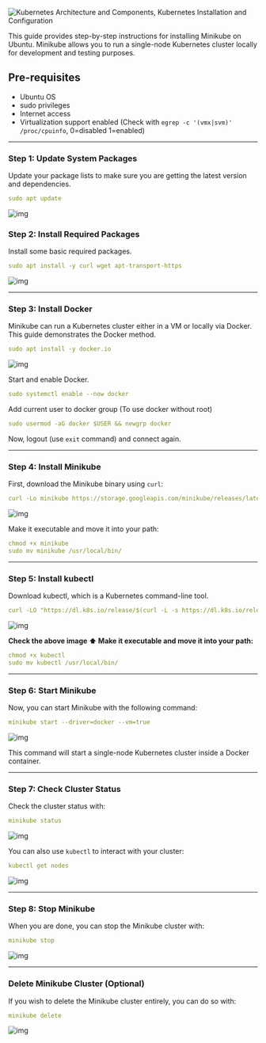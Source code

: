 ![Kubernetes Architecture and Components, Kubernetes Installation and Configuration](https://cdn.hashnode.com/res/hashnode/image/upload/v1723507435177/a879c800-26f4-40ed-ac9c-5e8aa6e232f8.png?w=1600&h=840&fit=crop&crop=entropy&auto=compress,format&format=webp)



This guide provides step-by-step instructions for installing Minikube on Ubuntu. Minikube allows you to run a single-node Kubernetes cluster locally for development and testing purposes.

## Pre-requisites

- Ubuntu OS
- sudo privileges
- Internet access
- Virtualization support enabled (Check with `egrep -c '(vmx|svm)' /proc/cpuinfo`, 0=disabled 1=enabled)

------

### Step 1: Update System Packages

Update your package lists to make sure you are getting the latest version and dependencies.


```yaml
sudo apt update
```

![img](https://cdn.hashnode.com/res/hashnode/image/upload/v1723507879924/d5a3282a-8981-4bb1-92b5-1e8defd0a568.png?auto=compress,format&format=webp)

### Step 2: Install Required Packages

Install some basic required packages.


```yaml
sudo apt install -y curl wget apt-transport-https
```

![img](https://cdn.hashnode.com/res/hashnode/image/upload/v1723507948126/1ae09a1b-d90c-4765-9b52-037a55b87c81.png?auto=compress,format&format=webp)

------

### Step 3: Install Docker

Minikube can run a Kubernetes cluster either in a VM or locally via Docker. This guide demonstrates the Docker method.


```yaml
sudo apt install -y docker.io
```

![img](https://cdn.hashnode.com/res/hashnode/image/upload/v1723507977655/c3e23a31-b2ca-4fdb-bdd2-b84d63b2bbf4.png?auto=compress,format&format=webp)

Start and enable Docker.


```yaml
sudo systemctl enable --now docker
```

Add current user to docker group (To use docker without root)

```yaml
sudo usermod -aG docker $USER && newgrp docker
```

Now, logout (use `exit` command) and connect again.

------

### Step 4: Install Minikube

First, download the Minikube binary using `curl`:


```yaml
curl -Lo minikube https://storage.googleapis.com/minikube/releases/latest/minikube-linux-amd64
```

![img](https://cdn.hashnode.com/res/hashnode/image/upload/v1723508030927/d974a788-8044-45a8-ab73-534a8ab34d8f.png?auto=compress,format&format=webp)

Make it executable and move it into your path:


```yaml
chmod +x minikube
sudo mv minikube /usr/local/bin/
```

------

### Step 5: Install kubectl

Download kubectl, which is a Kubernetes command-line tool.


```yaml
curl -LO "https://dl.k8s.io/release/$(curl -L -s https://dl.k8s.io/release/stable.txt)/bin/linux/amd64/kubectl"
```

![img](https://cdn.hashnode.com/res/hashnode/image/upload/v1723508086502/2ab0ca76-6919-4dc9-a1d7-301f7ce95e6b.png?auto=compress,format&format=webp)

**Check the above image ⬆️ Make it executable and move it into your path:**


```yaml
chmod +x kubectl
sudo mv kubectl /usr/local/bin/
```

------

### Step 6: Start Minikube

Now, you can start Minikube with the following command:


```yaml
minikube start --driver=docker --vm=true
```

![img](https://cdn.hashnode.com/res/hashnode/image/upload/v1723508374217/e10318c2-a6e2-4726-b4d8-d3fee54e90bc.png?auto=compress,format&format=webp)

This command will start a single-node Kubernetes cluster inside a Docker container.

------

### Step 7: Check Cluster Status

Check the cluster status with:


```yaml
minikube status
```

![img](https://cdn.hashnode.com/res/hashnode/image/upload/v1723508400459/cb6e303f-a0cb-4f64-a185-08ee01cb429f.png?auto=compress,format&format=webp)

You can also use `kubectl` to interact with your cluster:


```yaml
kubectl get nodes
```

![img](https://cdn.hashnode.com/res/hashnode/image/upload/v1723508419796/2b0fd8c9-7bd0-449e-bbed-5284a92d2624.png?auto=compress,format&format=webp)

------

### Step 8: Stop Minikube

When you are done, you can stop the Minikube cluster with:


```yaml
minikube stop
```

![img](https://cdn.hashnode.com/res/hashnode/image/upload/v1723508454905/9ff3a9b0-1cf8-4958-b123-768f3f492136.png?auto=compress,format&format=webp)

------

### Delete Minikube Cluster (Optional)

If you wish to delete the Minikube cluster entirely, you can do so with:


```yaml
minikube delete
```

![img](https://cdn.hashnode.com/res/hashnode/image/upload/v1723508479450/f11787c8-9f7a-40b3-bc95-7c41e2f58f05.png?auto=compress,format&format=webp)